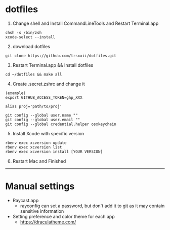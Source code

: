 # dotfiles

1. Change shell and Install CommandLineTools and Restart Terminal.app
```
chsh -s /bin/zsh
xcode-select --install
```

2. download dotfiles
```
git clone https://github.com/trsxxii/dotfiles.git
```

3. Restart Terminal.app && Install dotfiles
```
cd ~/dotfiles && make all
```

4. Create .secret.zshrc and change it
```
(example)
export GITHUB_ACCESS_TOKEN=ghp_XXX

alias proj='path/to/proj'

git config --global user.name ""
git config --global user.email ""
git config --global credential.helper osxkeychain
```

5. Install Xcode with specific version
```
rbenv exec xcversion update
rbenv exec xcversion list
rbenv exec xcversion install [YOUR VERSION]
```

6. Restart Mac and Finished

---

# Manual settings

* Raycast.app
	* rayconfig can set a password, but don't add it to git as it may contain sensitive information
* Setting preference and color theme for each app 
	* https://draculatheme.com/
